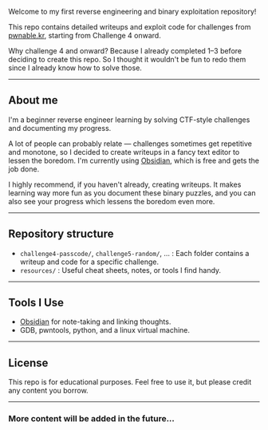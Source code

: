 Welcome to my first reverse engineering and binary exploitation repository!

This repo contains detailed writeups and exploit code for challenges from [pwnable.kr](https://pwnable.kr), starting from Challenge 4 onward.

Why challenge 4 and onward? Because I already completed 1–3 before deciding to create this repo. So I thought it wouldn't be fun to redo them since I already know how to solve those.

---

## About me

I'm a beginner reverse engineer learning by solving CTF-style challenges and documenting my progress.

A lot of people can probably relate — challenges sometimes get repetitive and monotone, so I decided to create writeups in a fancy text editor to lessen the boredom. I'm currently using [Obsidian](https://obsidian.md/), which is free and gets the job done.

I highly recommend, if you haven't already, creating writeups. It makes learning way more fun as you document these binary puzzles, and you can also see your progress which lessens the boredom even more.

---

## Repository structure

- `challenge4-passcode/`, `challenge5-random/`, ... : Each folder contains a writeup and code for a specific challenge.  
- `resources/` : Useful cheat sheets, notes, or tools I find handy.

---

## Tools I Use

- [Obsidian](https://obsidian.md/) for note-taking and linking thoughts.  
- GDB, pwntools, python, and a linux virtual machine.

---

## License

This repo is for educational purposes. Feel free to use it, but please credit any content you borrow.

---

### More content will be added in the future...
